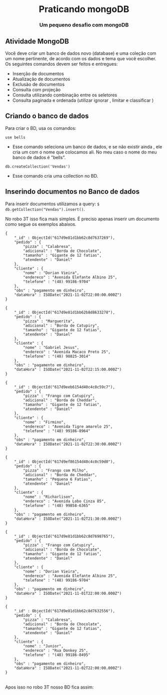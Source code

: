
<h1 align="center">Praticando mongoDB</h1>
<h3 align="center">Um pequeno desafio com mongoDB</h3>

## Atividade MongoDB
Você deve criar um banco de dados novo (database) e uma coleção com um nome pertinente, de acordo com os dados e tema que você escolher. Os seguintes comandos devem ser feitos e entregues:
* Inserção de documentos
* Atualização de documentos
* Exclusão de documentos
* Consulta com projeção
* Consulta utilizando combinação entre os seletores
* Consulta paginada e ordenada (utilizar ignorar , limitar e classificar )

## Criando o banco de dados 
Para criar o BD, usa os comandos: <br>

``use bells`` 
* Esse comando seleciona um banco de dados, e se não existir ainda , ele cria um com o nome que colocamos ali. No meu caso o nome do meu banco de dados é "bells". 

``db.createCollection('Vendas')`` 
*  Esse comando cria uma collection no BD.


## Inserindo documentos no Banco de dados
Para inserir documentos utilizamos a query: `$ db.getCollection("Vendas").insert()`.<br>

No robo 3T isso fica mais simples. É preciso apenas inserir um documento como segue os exemplos abaixos.
```
{
    "_id" : ObjectId("617d9e81d1bb62c8d7637269"),
    "pedido" : {
        "pizza" : "Calabresa",
        "adicional" : "Borda de Chocolate",
        "tamanho" : "Gigante de 12 fatias",
        "atendente" : "Daniel"
    },
    "cliente" : {
        "nome" : "Dorian Vieira",
        "endereco" : "Avenida Elefante Albino 25",
        "telefone" : "(48) 99186-9704"
    },
    "obs" : "pagamento em dinheiro",
    "dataHora" : ISODate("2021-11-02T22:00:00.000Z")
}
```

```
{
    "_id" : ObjectId("617d9e81d1bb62b8d8633278"),
    "pedido" : {
        "pizza" : "Marguerita",
        "adicional" : "Borda de Catupiry",
        "tamanho" : "Gigante de 12 fatias",
        "atendente" : "Daniel"
    },
    "cliente" : {
        "nome" : "Gabriel Jesus",
        "endereco" : "Avenida Macaco Preto 25",
        "telefone" : "(48) 98825-3014"
    },
    "obs" : "pagamento em dinheiro",
    "dataHora" : ISODate("2021-11-02T22:15:00.000Z")
}
```
```
{
    "_id" : ObjectId("617d9eeb6154d40c4c0c59c7"),
    "pedido" : {
        "pizza" : "Frango com Catupiry",
        "adicional" : "Borda de Cheddar",
        "tamanho" : "Gigante de 12 fatias",
        "atendente" : "Daniel"
    },
    "cliente" : {
        "nome" : "Firmino",
        "endereco" : "Avenida Tigre amarelo 25",
        "telefone" : "(48) 99186-8964"
    },
    "obs" : "pagamento em dinheiro",
    "dataHora" : ISODate("2021-11-02T22:30:00.000Z")
}
```
```
{
    "_id" : ObjectId("617d9ef86154d40c4c0c59d0"),
    "pedido" : {
        "pizza" : "Frango com Milho",
        "adicional" : "Borda de Cheddar",
        "tamanho" : "Pequena 6 Fatias",
        "atendente" : "Daniel"
    },
    "cliente" : {
        "nome" : "Richarlison",
        "endereco" : "Avenida Lobo Cinza 85",
        "telefone" : "(48) 99858-6365"
    },
    "obs" : "pagamento em dinheiro",
    "dataHora" : ISODate("2021-11-02T21:30:00.000Z")
}
```
```
{
    "_id" : ObjectId("617d9e81d1bb62c8d7698765"),
    "pedido" : {
        "pizza" : "Frango com Catupiry",
        "adicional" : "Borda de Chocolate",
        "tamanho" : "Gigante de 12 fatias",
        "atendente" : "Daniel"
    },
    "cliente" : {
        "nome" : "Dorian Vieira",
        "endereco" : "Avenida Elefante Albino 25",
        "telefone" : "(48) 99186-9704"
    },
    "obs" : "pagamento em dinheiro",
    "dataHora" : ISODate("2021-11-01T22:00:00.000Z")
}
```

```
{
    "_id" : ObjectId("617d9e81d1bb62c8d7632556"),
    "pedido" : {
        "pizza" : "Calabresa",
        "adicional" : "Borda de Chocolate",
        "tamanho" : "Gigante de 12 fatias",
        "atendente" : "Daniel"
    },
    "cliente" : {
        "nome" : "Junior",
        "endereco" : "Rua Donkey 25",
        "telefone" : "(48) 99186-8495"
    },
    "obs" : "pagamento em dinheiro",
    "dataHora" : ISODate("2021-11-02T22:00:00.000Z")
}
```
<br>
Apos isso no robo 3T nosso BD fica assim:
